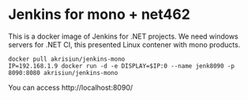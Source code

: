 # Jenkins for mono + net462

This is a docker image of Jenkins for .NET projects.
We need windows servers for .NET CI, this presented Linux contener with mono products.

```
docker pull akrisiun/jenkins-mono
IP=192.168.1.9 docker run -d -e DISPLAY=$IP:0 --name jenk8090 -p 8090:8080 akrisiun/jenkins-mono

```

You can access http://localhost:8090/
